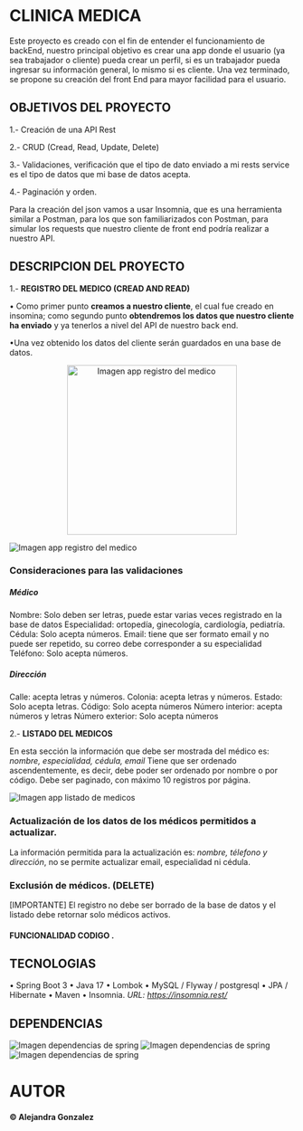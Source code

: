 # CLINICA MEDICA 

Este proyecto es creado con el fin de entender el funcionamiento de backEnd, nuestro principal objetivo es crear una app donde el usuario (ya sea trabajador o cliente) pueda crear un perfil, si es un trabajador pueda ingresar su información general, lo mismo si es cliente. Una vez terminado, se propone su creación del front End para mayor facilidad para el usuario.

## OBJETIVOS DEL PROYECTO 

1.- Creación de una API Rest

2.- CRUD (Cread, Read, Update, Delete)

3.- Validaciones, verificación que el tipo de dato enviado a mi rests service es el tipo de datos que mi base de datos acepta.

4.- Paginación y orden. 

Para la creación del json vamos a usar Insomnia, que es una herramienta similar a Postman, para los que son familiarizados con Postman, para simular los requests que nuestro cliente de front end podría realizar a nuestro API.

## DESCRIPCION DEL PROYECTO 

1.- **REGISTRO DEL MEDICO (CREAD AND READ)**

• Como primer punto **creamos a nuestro cliente**, el cual fue creado en insomina; como segundo punto **obtendremos los datos que nuestro cliente ha enviado** y ya tenerlos a nivel del API de nuestro back end.

•Una vez obtenido los datos del cliente serán guardados en una base de datos.

<p align="center">
  <img src="https://github.com/Alejandraglezjaime/Clinica-medica/blob/master/Img/registroMedico.jpg?raw=true" alt="Imagen app registro del medico" width="300"/>
</p>


![Imagen app registro del medico ](https://github.com/Alejandraglezjaime/Clinica-medica/blob/master/Img/registroMedico.jpg?raw=true)


### Consideraciones para las validaciones

##### Médico
Nombre: Solo deben ser letras, puede estar varias veces registrado en la base de datos
Especialidad: ortopedía, ginecología, cardiología, pediatría. 
Cédula: Solo acepta números.
Email: tiene que ser formato email y no puede ser repetido, su correo debe corresponder a su especialidad 
Teléfono: Solo acepta números.

##### Dirección
Calle: acepta letras y números.
Colonia: acepta letras y números.
Estado: Solo acepta letras.
Código: Solo acepta números
Número interior: acepta números y letras
Número exterior: Solo acepta números

2.- **LISTADO DEL MEDICOS**

En esta sección la información que debe ser mostrada del médico es: *nombre, especialidad, cédula, email*
Tiene que ser ordenado ascendentemente, es decir, debe poder ser ordenado por nombre o por código.
Debe ser paginado, con máximo 10 registros por página. 

![Imagen app listado de medicos](https://github.com/Alejandraglezjaime/Clinica-medica/blob/master/Img/listadoMedicos.jpg?raw=true)

### Actualización de los datos de los médicos permitidos a actualizar.

La información permitida para la actualización es: *nombre, télefono y dirección*, no se permite actualizar email, especialidad ni cédula.

### Exclusión de médicos. (DELETE)

[IMPORTANTE] El registro no debe ser borrado de la base de datos y el listado debe retornar solo médicos activos.

#### FUNCIONALIDAD CODIGO .


## TECNOLOGIAS
• Spring Boot 3
• Java 17
• Lombok
• MySQL / Flyway / postgresql
• JPA / Hibernate
• Maven
• Insomnia. *URL: https://insomnia.rest/*


## DEPENDENCIAS

![Imagen dependencias de spring ](https://github.com/Alejandraglezjaime/Clinica-medica/blob/master/Img/dependencias.jpg?raw=true)
![Imagen dependencias de spring ](https://github.com/Alejandraglezjaime/Clinica-medica/blob/master/Img/dependencias2.jpg?raw=true)
![Imagen dependencias de spring ](https://github.com/Alejandraglezjaime/Clinica-medica/blob/master/Img/dependencias3.jpg?raw=true)



# AUTOR
#### © Alejandra Gonzalez  

